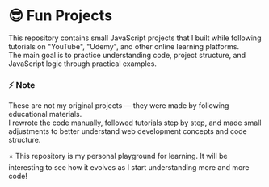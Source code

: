 # 😎 Fun Projects

This repository contains small JavaScript projects that I built while following tutorials on "YouTube", "Udemy", and other online learning platforms.  
The main goal is to practice understanding code, project structure, and JavaScript logic through practical examples.


### ⚡ Note
These are not my original projects — they were made by following educational materials.  
I rewrote the code manually, followed tutorials step by step, and made small adjustments to better understand web development concepts and code structure.


⭐ This repository is my personal playground for learning. It will be interesting to see how it evolves as I start understanding more and more code!
